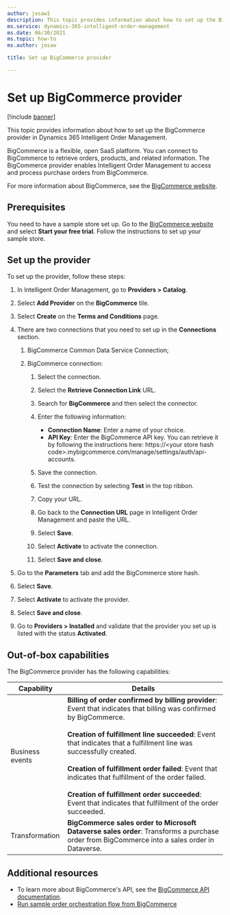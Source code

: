 ```yaml
---
author: josaw1
description: This topic provides information about how to set up the BigCommerce provider in Dynamics 365 Intelligent Order Management.
ms.service: dynamics-365-intelligent-order-management
ms.date: 06/30/2021
ms.topic: how-to
ms.author: josaw

title: Set up BigCommerce provider

---
```


# Set up BigCommerce provider

[!include [banner](includes/banner.md)]


This topic provides information about how to set up the BigCommerce provider in Dynamics 365 Intelligent Order Management.

BigCommerce is a flexible, open SaaS platform. You can connect to BigCommerce to retrieve orders, products, and related information. The BigCommerce provider enables Intelligent Order Management to access and process purchase orders from BigCommerce.  

For more information about BigCommerce, see the [BigCommerce website](https://www.bigcommerce.com/dm/microsoft/). 

## Prerequisites 

You need to have a sample store set up. Go to the [BigCommerce website](https://www.bigcommerce.com/dm/microsoft/) and select **Start your free trial**. Follow the instructions to set up your sample store. 

## Set up the provider
To set up the provider, follow these steps: 

1.  In Intelligent Order Management, go to **Providers > Catalog**.

2.  Select **Add Provider** on the **BigCommerce** tile.

3.  Select **Create** on the **Terms and Conditions** page.

4.  There are two connections that you need to set up in the **Connections** section.

    1. BigCommerce Common Data Service Connection;

    1. BigCommerce connection:

       1. Select the connection.

       1. Select the **Retrieve Connection Link** URL.

       1. Search for **BigCommerce** and then select the connector.

       1. Enter the following information: 
          - **Connection Name**: Enter a name of your choice.
          - **API Key**: Enter the BigCommerce API key. You can retrieve it by following the instructions here: https://\<your store hash code\>.mybigcommerce.com/manage/settings/auth/api-accounts.

       1. Save the connection.

       1. Test the connection by selecting **Test** in the top ribbon.

       1. Copy your URL.

       1. Go back to the **Connection URL** page in Intelligent Order Management and paste the URL.

       1. Select **Save**.

       1. Select **Activate** to activate the connection.

       1. Select **Save and close**.

5. Go to the **Parameters** tab and add the BigCommerce store hash.

6. Select **Save**.

7. Select **Activate** to activate the provider.

8. Select **Save and close**.

9. Go to **Providers > Installed** and validate that the provider you set up is listed with the status **Activated**.

## Out-of-box capabilities

The BigCommerce provider has the following capabilities:

|  Capability | Details |
| ------------------ | -------------------------------- |
|  Business events  | **Billing of order confirmed by billing provider**: Event that indicates that billing was confirmed by BigCommerce.</br><br>**Creation of fulfillment line succeeded**: Event that indicates that a fulfillment line was successfully created.</br><br>**Creation of fulfillment order failed**: Event that indicates that fulfillment of the order failed.</br><br>**Creation of fulfillment order succeeded**: Event that indicates that fulfillment of the order succeeded.</br>  |
| Transformation  |  **BigCommerce sales order to Microsoft Dataverse sales order**: Transforms a purchase order from BigCommerce into a sales order in Dataverse.|

## Additional resources

- To learn more about BigCommerce's API, see the [BigCommerce API documentation](https://developer.bigcommerce.com/api-docs).
- [Run sample order orchestration flow from BigCommerce](run-sample-order-bigcommerce.md)
